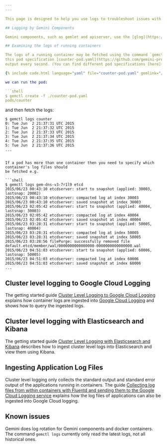```yaml
---
---

This page is designed to help you use logs to troubleshoot issues with your Gemini solution.

## Logging by Gemini Components

Gemini components, such as gemlet and apiserver, use the [glog](https://godoc.org/github.com/golang/glog) logging library.  Developer conventions for logging severity are described in [docs/devel/logging.md](https://github.com/gemini-project/gemini/tree/{{page.githubbranch}}/docs/devel/logging.md).

## Examining the logs of running containers

The logs of a running container may be fetched using the command `gemctl logs`. For example, given
this pod specification [counter-pod.yaml](https://github.com/gemini-project/gemini/tree/{{page.githubbranch}}/examples/blog-logging/counter-pod.yaml), which has a container which writes out some text to standard
output every second. (You can find different pod specifications [here](https://github.com/gemini-project/gemini.github.io/tree/{{page.docsbranch}}/docs/user-guide/logging-demo/).)

{% include code.html language="yaml" file="counter-pod.yaml" gemlink="/examples/blog-logging/counter-pod.yaml" %}

we can run the pod:

```shell
$ gemctl create -f ./counter-pod.yaml
pods/counter
```

and then fetch the logs:

```shell
$ gemctl logs counter
0: Tue Jun  2 21:37:31 UTC 2015
1: Tue Jun  2 21:37:32 UTC 2015
2: Tue Jun  2 21:37:33 UTC 2015
3: Tue Jun  2 21:37:34 UTC 2015
4: Tue Jun  2 21:37:35 UTC 2015
5: Tue Jun  2 21:37:36 UTC 2015
...
```

```

If a pod has more than one container then you need to specify which container's log files should
be fetched e.g.

```shell
$ gemctl logs gem-dns-v3-7r1l9 etcd
2015/06/23 00:43:10 etcdserver: start to snapshot (applied: 30003, lastsnap: 20002)
2015/06/23 00:43:10 etcdserver: compacted log at index 30003
2015/06/23 00:43:10 etcdserver: saved snapshot at index 30003
2015/06/23 02:05:42 etcdserver: start to snapshot (applied: 40004, lastsnap: 30003)
2015/06/23 02:05:42 etcdserver: compacted log at index 40004
2015/06/23 02:05:42 etcdserver: saved snapshot at index 40004
2015/06/23 03:28:31 etcdserver: start to snapshot (applied: 50005, lastsnap: 40004)
2015/06/23 03:28:31 etcdserver: compacted log at index 50005
2015/06/23 03:28:31 etcdserver: saved snapshot at index 50005
2015/06/23 03:28:56 filePurge: successfully removed file default.etcd/member/wal/0000000000000000-0000000000000000.wal
2015/06/23 04:51:03 etcdserver: start to snapshot (applied: 60006, lastsnap: 50005)
2015/06/23 04:51:03 etcdserver: compacted log at index 60006
2015/06/23 04:51:03 etcdserver: saved snapshot at index 60006
...
```

## Cluster level logging to Google Cloud Logging

The getting started guide [Cluster Level Logging to Google Cloud Logging](/docs/getting-started-guides/logging)
explains how container logs are ingested into [Google Cloud Logging](https://cloud.google.com/logging/docs/)
and shows how to query the ingested logs.

## Cluster level logging with Elasticsearch and Kibana

The getting started guide [Cluster Level Logging with Elasticsearch and Kibana](/docs/getting-started-guides/logging-elasticsearch)
describes how to ingest cluster level logs into Elasticsearch and view them using Kibana.

## Ingesting Application Log Files

Cluster level logging only collects the standard output and standard error output of the applications
running in containers. The guide [Collecting log files from within containers with Fluentd and sending them to the Google Cloud Logging service](https://github.com/gemini-project/contrib/blob/master/logging/fluentd-sidecar-gcp/README.md) explains how the log files of applications can also be ingested into Google Cloud logging.

## Known issues

Gemini does log rotation for Gemini components and docker containers. The command `gemctl logs` currently only read the latest logs, not all historical ones.